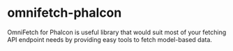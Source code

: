 # omnifetch-phalcon
OmniFetch for Phalcon is useful library that would suit most of your fetching API endpoint needs by providing easy tools to fetch model-based data.
